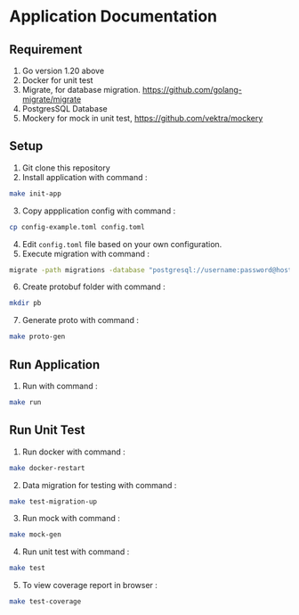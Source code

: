 # Application Documentation

## Requirement
1. Go version 1.20 above
2. Docker for unit test
3. Migrate, for database migration. https://github.com/golang-migrate/migrate
4. PostgresSQL Database
5. Mockery for mock in unit test, https://github.com/vektra/mockery

## Setup
1. Git clone this repository
2. Install application with command : 
```bash 
make init-app 
```
3. Copy appplication config with command : 
```bash 
cp config-example.toml config.toml
```
4. Edit `config.toml` file based on your own configuration.
5. Execute migration with command : 
```bash 
migrate -path migrations -database "postgresql://username:password@host:port/databasename?sslmode=disable" -verbose up
```
6. Create protobuf folder with command : 
```bash 
mkdir pb
```
7. Generate proto with command : 
```bash 
make proto-gen
```

## Run Application
1. Run with command : 
```bash 
make run
```

## Run Unit Test
1. Run docker with command : 
```bash 
make docker-restart
```
2. Data migration for testing with command :
```bash 
make test-migration-up
```
3. Run mock with command : 
```bash 
make mock-gen
```
4. Run unit test with command : 
```bash 
make test
```
5. To view coverage report in browser : 
```bash 
make test-coverage
```